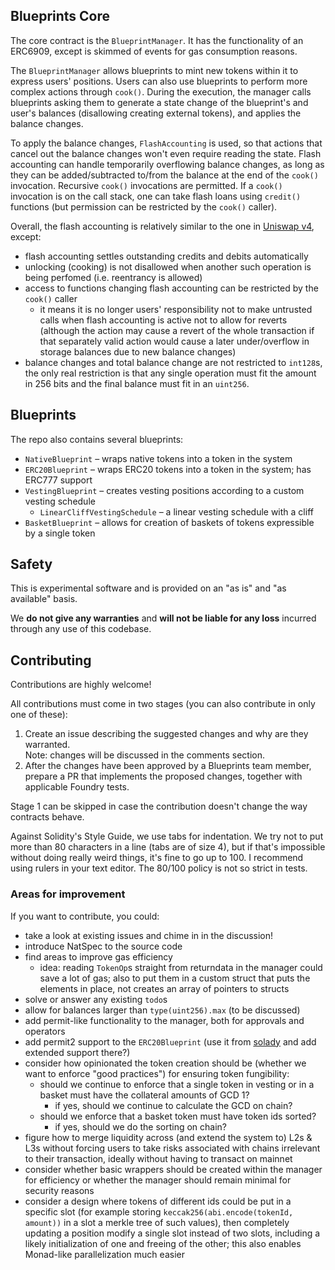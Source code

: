 ## Blueprints Core

The core contract is the `BlueprintManager`. It has the functionality of an ERC6909, except is skimmed of events for gas consumption reasons.

The `BlueprintManager` allows blueprints to mint new tokens within it to express users' positions. Users can also use blueprints to perform more complex actions through `cook()`. During the execution, the manager calls blueprints asking them to generate a state change of the blueprint's and user's balances (disallowing creating external tokens), and applies the balance changes.

To apply the balance changes, `FlashAccounting` is used, so that actions that cancel out the balance changes won't even require reading the state. Flash accounting can handle temporarily overflowing balance changes, as long as they can be added/subtracted to/from the balance at the end of the `cook()` invocation. Recursive `cook()` invocations are permitted. If a `cook()` invocation is on the call stack, one can take flash loans using `credit()` functions (but permission can be restricted by the `cook()` caller).

Overall, the flash accounting is relatively similar to the one in [Uniswap v4](https://github.com/Uniswap/v4-core), except:
- flash accounting settles outstanding credits and debits automatically
- unlocking (cooking) is not disallowed when another such operation is being perfomed (i.e. reentrancy is allowed)
- access to functions changing flash accounting can be restricted by the `cook()` caller
	- it means it is no longer users' responsibility not to make untrusted calls when flash accounting is active not to allow for reverts (although the action may cause a revert of the whole transaction if that separately valid action would cause a later under/overflow in storage balances due to new balance changes)
- balance changes and total balance change are not restricted to `int128`s, the only real restriction is that any single operation must fit the amount in 256 bits and the final balance must fit in an `uint256`.

## Blueprints

The repo also contains several blueprints:
- `NativeBlueprint` – wraps native tokens into a token in the system
- `ERC20Blueprint` – wraps ERC20 tokens into a token in the system; has ERC777 support
- `VestingBlueprint` – creates vesting positions according to a custom vesting schedule
	- `LinearCliffVestingSchedule` – a linear vesting schedule with a cliff
- `BasketBlueprint` – allows for creation of baskets of tokens expressible by a single token

## Safety

This is experimental software and is provided on an "as is" and "as available" basis.

We **do not give any warranties** and **will not be liable for any loss** incurred through any use of this codebase.

## Contributing

Contributions are highly welcome!

All contributions must come in two stages (you can also contribute in only one of these):
1. Create an issue describing the suggested changes and why are they warranted. \
	Note: changes will be discussed in the comments section.
2. After the changes have been approved by a Blueprints team member, prepare a PR that implements the proposed changes, together with applicable Foundry tests.

Stage 1 can be skipped in case the contribution doesn't change the way contracts behave.

Against Solidity's Style Guide, we use tabs for indentation. We try not to put more than 80 characters in a line (tabs are of size 4), but if that's impossible without doing really weird things, it's fine to go up to 100. I recommend using rulers in your text editor. The 80/100 policy is not so strict in tests.

### Areas for improvement

If you want to contribute, you could:
- take a look at existing issues and chime in in the discussion!
- introduce NatSpec to the source code
- find areas to improve gas efficiency
	- idea: reading `TokenOp`s straight from returndata in the manager could save a lot of gas; also to put them in a custom struct that puts the elements in place, not creates an array of pointers to structs
- solve or answer any existing `todo`s
- allow for balances larger than `type(uint256).max` (to be discussed)
- add permit-like functionality to the manager, both for approvals and operators
- add permit2 support to the `ERC20Blueprint` (use it from [solady](https://github.com/vectorized/solady) and add extended support there?)
- consider how opinionated the token creation should be (whether we want to enforce "good practices") for ensuring token fungibility:
	- should we continue to enforce that a single token in vesting or in a basket must have the collateral amounts of GCD 1?
		- if yes, should we continue to calculate the GCD on chain?
	- should we enforce that a basket token must have token ids sorted?
		- if yes, should we do the sorting on chain?
- figure how to merge liquidity across (and extend the system to) L2s & L3s without forcing users to take risks associated with chains irrelevant to their transaction, ideally without having to transact on mainnet
- consider whether basic wrappers should be created within the manager for efficiency or whether the manager should remain minimal for security reasons
- consider a design where tokens of different ids could be put in a specific slot (for example storing `keccak256(abi.encode(tokenId, amount))` in a slot a merkle tree of such values), then completely updating a position modify a single slot instead of two slots, including a likely initialization of one and freeing of the other; this also enables Monad-like parallelization much easier
